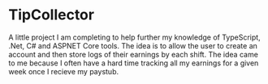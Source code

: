 # TipCollector

A little project I am completing to help further my knowledge of TypeScript, .Net, C# and ASPNET Core tools. The idea is to allow the user to create an account and then store logs of their earnings by each shift. The idea came to me because I often have a hard time tracking all my earnings for a given week once I recieve my paystub.   
